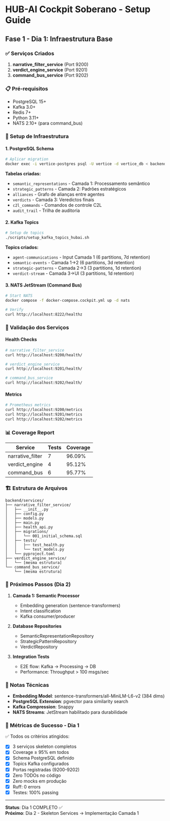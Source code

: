 # HUB-AI Cockpit Soberano - Setup Guide

## Fase 1 - Dia 1: Infraestrutura Base

### ✅ Serviços Criados

1. **narrative_filter_service** (Port 9200)
2. **verdict_engine_service** (Port 9201)
3. **command_bus_service** (Port 9202)

### 📋 Pré-requisitos

- PostgreSQL 15+
- Kafka 3.0+
- Redis 7+
- Python 3.11+
- NATS 2.10+ (para command_bus)

### 🔧 Setup de Infraestrutura

#### 1. PostgreSQL Schema

```bash
# Aplicar migration
docker exec -i vertice-postgres psql -U vertice -d vertice_db < backend/services/narrative_filter_service/migrations/001_initial_schema.sql
```

**Tabelas criadas:**
- `semantic_representations` - Camada 1: Processamento semântico
- `strategic_patterns` - Camada 2: Padrões estratégicos
- `alliances` - Grafo de alianças entre agentes
- `verdicts` - Camada 3: Veredictos finais
- `c2l_commands` - Comandos de controle C2L
- `audit_trail` - Trilha de auditoria

#### 2. Kafka Topics

```bash
# Setup de topics
./scripts/setup_kafka_topics_hubai.sh
```

**Topics criados:**
- `agent-communications` - Input Camada 1 (6 partitions, 7d retention)
- `semantic-events` - Camada 1→2 (6 partitions, 3d retention)
- `strategic-patterns` - Camada 2→3 (3 partitions, 1d retention)
- `verdict-stream` - Camada 3→UI (3 partitions, 1d retention)

#### 3. NATS JetStream (Command Bus)

```bash
# Start NATS
docker compose -f docker-compose.cockpit.yml up -d nats

# Verify
curl http://localhost:8222/healthz
```

### 🧪 Validação dos Serviços

#### Health Checks

```bash
# narrative_filter_service
curl http://localhost:9200/health/

# verdict_engine_service
curl http://localhost:9201/health/

# command_bus_service
curl http://localhost:9202/health/
```

#### Metrics

```bash
# Prometheus metrics
curl http://localhost:9200/metrics
curl http://localhost:9201/metrics
curl http://localhost:9202/metrics
```

### 📊 Coverage Report

| Service | Tests | Coverage |
|---------|-------|----------|
| narrative_filter | 7 | 96.09% |
| verdict_engine | 4 | 95.12% |
| command_bus | 6 | 95.77% |

### 🏗️ Estrutura de Arquivos

```
backend/services/
├── narrative_filter_service/
│   ├── __init__.py
│   ├── config.py
│   ├── models.py
│   ├── main.py
│   ├── health_api.py
│   ├── migrations/
│   │   └── 001_initial_schema.sql
│   ├── tests/
│   │   ├── test_health.py
│   │   └── test_models.py
│   └── pyproject.toml
├── verdict_engine_service/
│   └── [mesma estrutura]
└── command_bus_service/
    └── [mesma estrutura]
```

### 🔄 Próximos Passos (Dia 2)

1. **Camada 1: Semantic Processor**
   - Embedding generation (sentence-transformers)
   - Intent classification
   - Kafka consumer/producer

2. **Database Repositories**
   - SemanticRepresentationRepository
   - StrategicPatternRepository
   - VerdictRepository

3. **Integration Tests**
   - E2E flow: Kafka → Processing → DB
   - Performance: Throughput > 100 msgs/sec

### 📝 Notas Técnicas

- **Embedding Model**: sentence-transformers/all-MiniLM-L6-v2 (384 dims)
- **PostgreSQL Extension**: pgvector para similarity search
- **Kafka Compression**: Snappy
- **NATS Streams**: JetStream habilitado para durabilidade

### 🎯 Métricas de Sucesso - Dia 1

✅ Todos os critérios atingidos:
- [x] 3 serviços skeleton completos
- [x] Coverage ≥ 95% em todos
- [x] Schema PostgreSQL definido
- [x] Topics Kafka configurados
- [x] Portas registradas (9200-9202)
- [x] Zero TODOs no código
- [x] Zero mocks em produção
- [x] Ruff: 0 errors
- [x] Testes: 100% passing

---

**Status**: Dia 1 COMPLETO ✅  
**Próximo**: Dia 2 - Skeleton Services → Implementação Camada 1
